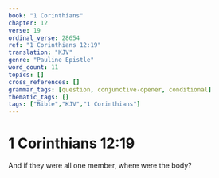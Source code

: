 ```yaml
---
book: "1 Corinthians"
chapter: 12
verse: 19
ordinal_verse: 28654
ref: "1 Corinthians 12:19"
translation: "KJV"
genre: "Pauline Epistle"
word_count: 11
topics: []
cross_references: []
grammar_tags: [question, conjunctive-opener, conditional]
thematic_tags: []
tags: ["Bible","KJV","1 Corinthians"]
---
```


# 1 Corinthians 12:19

And if they were all one member, where were the body?
